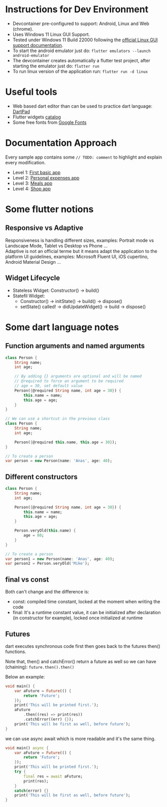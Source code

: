 # Instructions for Dev Environment

- Devcontainer pre-configured to support: Android, Linux and Web (chrome).
- Uses Windows 11 Linux GUI Support.
- Tested under Windows 11 Build 22000 following the [official Linux GUI support documentation](https://docs.microsoft.com/en-us/windows/wsl/tutorials/gui-apps).
- To start the android emulator just do: `flutter emulators --launch android-emulator`
- The devcontainer creates automatically a flutter test project, after starting the emulator just do: `flutter run`
- To run linux version of the application run: `flutter run -d linux`

# Useful tools

- Web based dart editor than can be used to practice dart language: [DartPad](https://dartpad.dev)
- Flutter widgets [catalog](https://docs.flutter.dev/development/ui/widgets)
- Some free fonts from [Google Fonts](https://fonts.google.com/)

# Documentation Approach

Every sample app contains some `// TODO: comment` to highlight and explain every modification.

- Level 1: [First basic app](./basic_flutter_app)
- Level 2: [Personal expenses app](./personal_expenses_app)
- Level 3: [Meals app](./meals_app)
- Level 4: [Shop app](./shop_app)

# Some flutter notions

## Responsive vs Adaptive

Responsiveness is handling different sizes, examples: Portrait mode vs Landscape Mode, Tablet vs Desktop vs Phone ...\
Adaptive is not an official terme but it means adapt the application to the platform UI guidelines, examples: Microsoft Fluent UI, iOS cupertino, Android Material Design ... 

## Widget Lifecycle

- Stateless Widget: Constructor() -> build()
- Statefil Widget: 
    - Constructor() -> initState() -> build() -> dispose()
    - setState() called! -> didUpdateWidget() -> build -> dispose()

# Some dart language notes

## Function arguments and named arguments

```dart
class Person {
    String name;
    int age;

    // By adding {} arguments are optional and will be named
    // @required to force an argument to be required
    // age = 30, set default value
    Person({@required String name, int age = 30}) {
        this.name = name;
        this.age = age;
    }
}

// We can use a shortcut in the previous class
class Person {
    String name;
    int age;

    Person({@required this.name, this.age = 30});
}

// To create a person
var person = new Person(name: 'Anas', age: 40);
```

## Different constructors

```dart
class Person {
    String name;
    int age;

    Person({@required String name, int age = 30}) {
        this.name = name;
        this.age = age;
    }

    Person.veryOld(this.name) {
        age = 80;
    }
}

// To create a person
var person1 = new Person(name: 'Anas', age: 40);
var person2 = Person.veryOld('Mike');
```

## final vs const

Both can't change and the difference is: 
- const: compiled time constant, locked at the moment when writing the code
- final: It's a runtime constant value, it can be initialized after declaration (in constructor for example), locked once initialized at runtime

## Futures

dart executes synchronous code first then goes back to the futures then() functions. 

Note that, then() and catchError() return a future as well so we can have (chaining): `future.then().then()`

Below an example:

```dart
void main() {
    var aFuture = Future(() {
        return 'Future';
    });
    print('This will be printed first.');
    aFuture
        .then((res) => print(res))
        .catchError((err) {});
    print('This will be first as well, before future');
}
```

we can use async await which is more readable and it's the same thing.

```dart
void main() async {
    var aFuture = Future(() {
        return 'Future';
    });
    print('This will be printed first.');
    try {
        final res = await aFuture;
        print(res);
    }
    catch(error) {}
    print('This will be first as well, before future');
}
```